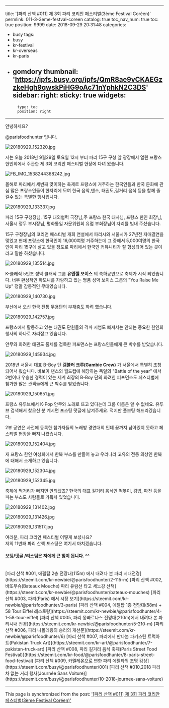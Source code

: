 
---
title: '[파리 산책 #011] 제 3회 파리 코리안 페스티벌(3ème Festival Coréen)'
permlink: 011-3-3eme-festval-coreen
catalog: true
toc_nav_num: true
toc: true
position: 9999
date: 2018-09-29 20:31:48
categories:
- busy
tags:
- busy
- kr-festival
- kr-overseas
- kr-paris
- gomdory
thumbnail: 'https://ipfs.busy.org/ipfs/QmR8ae9vCKAEGzzkeHgh9qwskPiHG9oAc71nYphkN2C3DS'
sidebar:
    right:
        sticky: true
widgets:
    -
        type: toc
        position: right
---


안녕하세요?

@parisfoodhunter 입니다.

![20180929_152320.jpg](https://ipfs.busy.org/ipfs/QmR8ae9vCKAEGzzkeHgh9qwskPiHG9oAc71nYphkN2C3DS)

저는 오늘 2018년 9월29일 토요일 12시 부터 파리 15구 구청 앞 광장에서 열린 프랑스 한인회에서 주관한 제 3회 코리안 페스티벌  현장에 다녀 왔습니다. 

![FB_IMG_1538244368242.jpg](https://ipfs.busy.org/ipfs/QmXQTDBgvBSk5RDnb8WtHEf1DNgVJpo7LpiCgQ4YB5Ndsc)

올해로 파리에서 세번째 맞이하는 축제로 프랑스에 거주하는 한국인들과 한국 문화에 관심 많은 프랑스인들이 한자리에 모여 한국 음악,댄스, 태권도,길거리 음식 등을 함께 즐길수 있는 특별한 행사입니다.

![20180929_133337.jpg](https://ipfs.busy.org/ipfs/QmTQ5XkS2LRJyVUVZA5X2mWGcNMurQCDt6rfEzX38RgUaP)

파리 15구 구청장님, 15구 대외협력 국장님,주 프랑스 한국 대사님, 프랑스 한인 회장님, 서울시 정무 부시장님, 평화통일 자문위원회 유럽 부회장님이 자리를 빛내 주셨습니다. 

15구 구청장님의 코리언 페스티벌 개회 연설에서 파리시와 서울시가 27년전 자매결연을 맺었고 현재 프랑스에 한국인이 16,000여명 거주하는데 그 중에서 5,000여명의 한국인이 파리 15구에 살고 있을 정도로 파리에서 한국인 커뮤니티가 잘 형성되어 있는 곳이라고 말씀 하셨습니다. 

![20180929_135514.jpg](https://ipfs.busy.org/ipfs/QmV5AatnxTLyVdruswdh5CHyqcfQmNP2frz9S6Nejrr8zE)

K-클래식 5인조 성악 클래식 그룹 **유엔젤 보이스** 의 축하공연으로 축제가 시작 되었습니다.  너무 환상적인 하모니를 자랑하고 있는 명품 성악 보이스 그룹의 "You Raise Me Up" 정말 감동적인 무대였습니다.

![20180929_140730.jpg](https://ipfs.busy.org/ipfs/QmRKBUM9snfE1Ud1fUXjtHSULiqVuGQ45fWX58bV1pMLmA)

부산에서 오신 한국 전통 무용단의 부채춤도 화려 했습니다.

![20180929_142757.jpg](https://ipfs.busy.org/ipfs/QmWkHfAbJDDXuN3p1CzLujpkXWQARFH4V58LeUHu9ZRhRy)

프랑스에서 활동하고 있는 태권도 단원들의 격파 시범도 빠져서는 안되는 중요한 한인회 행사의 하나로 자리잡고 있습니다. 

안무와 화려한 태권도 품세를 접목한 퍼포먼스는 프랑스인들에게 큰 박수를 받았습니다. 

![20180929_145934.jpg](https://ipfs.busy.org/ipfs/QmXLJhrqcDBQnjiigUqjYR1AvLV8aexsFag8EW3L6oCP2C)

2018년 서울시 대표 B-Boy 단 **갬블러 크루(Gambie Crew)** 가 서울에서 특별히 초청되어서 욌습니다. 비보이 댄스의 월드컵에 해당하는 독일의 "Battle of the year" 에서 2번이나 우승한 경력이 있는 세계 최강의 B-Boy 단의  화려한 퍼포먼스도 페스티벌에 참가한 많은 관객들에게 큰 박수를 받았습니다. 

![20180929_150651.jpg](https://ipfs.busy.org/ipfs/QmV6dY2WD7fLDRikMYC6FQ8ADwdDZk3GKeP5By9LtdkEMp)

프랑스 유투브에서 K-Pop 안무와 노래로 뜨고 있다는데 그룹 이름은 알 수 없네요.
유투브 검색해서 찾으신 분 계시면 포스팅 댓글에 남겨주세요.  적지만 풀보팅 해드리겠습니다. 

2부 공연은 사전에 등록한 참가자들의 노래방 경연대회 인데 끝까지 남아있지 못하고 페스티벌 현장을 빠져 나왔습니다. 

![20180929_152404.jpg](https://ipfs.busy.org/ipfs/QmXzYNnvVpHRP8jCBFkAwVFuYSy2fTFmx8PRQApmMmSmut)

재 프랑스 한인 여성회에서 한복 부스를 만들어 놓고 우리나라 고유의 전통 의상인 한복에 대해서 소개하고 있습니다. 

![20180929_152304.jpg](https://ipfs.busy.org/ipfs/Qmei3UkvDTptbWzhrhWYm7kcpPBuWUG37AS7HC51dzSSxA)

![20180929_152345.jpg](https://ipfs.busy.org/ipfs/QmcvVM8R61v5M7AkCtGsNdyGY6EQ2tbeSc88HfucywBPWS)

축제에 먹거리가 빠지면 안되겠죠? 한국의 대표 길거리 음식인 떡볶이, 김밥, 파전 등을 파는 부스도 사람들로 가득차 있었습니다.

![20180929_131402.jpg](https://ipfs.busy.org/ipfs/QmPdAL2vADpZuaj7YCqMjWvGdJUcXZbdiUW26Pn1KuvYaC)

![20180929_131426.jpg](https://ipfs.busy.org/ipfs/QmV1EukN1zo6pdLKKZHUfj2NKXwKGkrSkSNw48LoQX6pVA)

![20180929_131517.jpg](https://ipfs.busy.org/ipfs/QmPy4uJaf2KByRVxFTj3YzxgeibBFWnwn6Ghr3cDm7bsGF)

여러분, 파리 코리언 페스티벌 어떻게 보셨나요?  
저의 11번째 파리 산책 포스팅은  여기서 마치겠습니다. 

#### 보팅/댓글 /리스팀은 저에게 큰 힘이 됩니다.  ^^
<br>
[파리 산책 #001, 에펠탑 2층 전망대(115m) 에서 내려다 본 파리 시내전경](https://steemit.com/kr-newbie/@parisfoodhunter/2-115-m)
[파리 산책 #002, 바또무슈(Bateaux Mouche) 파리 유람선 타고 세느강 산책](https://steemit.com/kr-newbie/@parisfoodhunter/bateaux-mouches)
[파리 산책 #003, 파리(Paris) 에서 시장 보기](https://steemit.com/kr-newbie/@parisfoodhunter/3-paris)
[파리 산책 #004, 에펠탑 1층 전망대(58m) + 58 Tour Eiffel 레스토랑](https://steemit.com/kr-newbie/@parisfoodhunter/4-1-58-tour-eiffel)
[파리 산책 #005, 파리 몽빠르나스 전망대(210m)에서 내려다 본 파리시내 전경](https://steemit.com/kr-newbie/@parisfoodhunter/5-210-m)
[파리 산책 #006, 파리 나폴레옹의 승리의 개선문](https://steemit.com/kr-newbie/@parisfoodhunter/6)
[파리 산책 #007, 파리에서 만나본 파키스탄 트럭아트(Pakistan Truck Art)](https://steemit.com/kr-art/@parisfoodhunter/7-pakistan-truck-art)
[파리 산책 #008, 파리 길거리 음식 축제(Paris Street Food Festival)](https://steemit.com/kr-food/@parisfoodhunter/8-paris-street-food-festival)
[파리 산책 #009, 카멜레온으로 변한 파리 에펠타워 조명 감상](https://steemit.com/busy/@parisfoodhunter/001)
[파리 산책 #010,2018 파리 차 없는 거리 행사(Journée Sans Voiture)](https://steemit.com/busy/@parisfoodhunter/10-2018-journee-sans-voiture)

- - -

This page is synchronized from the post: ['[파리 산책 #011] 제 3회 파리 코리안 페스티벌(3ème Festival Coréen)'](https://steemit.com/@parisfoodhunter/011-3-3eme-festval-coreen)
